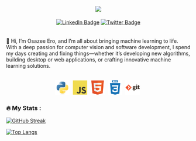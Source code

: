 <div id="header" align="center">
  <img src="https://i.giphy.com/media/v1.Y2lkPTc5MGI3NjExOHp6dHd2dGZvOGxud2R4MmpzeW93bzB1amFkamszbTl3OWlldWhkdCZlcD12MV9pbnRlcm5hbF9naWZfYnlfaWQmY3Q9Zw/7NS9RAepPQ0HJ85qJz/giphy-downsized-large.gif" width="100"/>
</div>

<br />
<div id="badges" align="center">
  <a href = "https://www.linkedin.com/in/osazeeero/" target="_blank"><img src="https://img.shields.io/badge/LinkedIn-blue?style=for-the-badge&logo=linkedin&logoColor=white" alt="LinkedIn Badge"/></a>
  <a href="osazee.pythonanywhere.com" target="_blank"><img src="https://img.shields.io/badge/Website-blue?style=for-the-badge&logo=OsazeeWebsite&logoColor=white" alt="Twitter Badge"/></a>
</div>

<div align="center"><img src="https://komarev.com/ghpvc/?username=osazee-ero&style=flat-square&color=blue" alt=""/></div>

<br>

<div algin="center">👋 Hi, I’m Osazee Ero, and I’m all about bringing machine learning to life. With a deep passion for computer vision and software development, I spend my days creating and fixing things—whether it’s developing new algorithms, building desktop or web applications, or crafting innovative machine learning solutions.
</div>
<br />
<div align="center">

<img src="https://github.com/devicons/devicon/blob/master/icons/python/python-original.svg" title="Python" alt="Python" width="40" height="40"/>&nbsp;
 <img src="https://github.com/devicons/devicon/blob/master/icons/javascript/javascript-original.svg" title="JavaScript" alt="JavaScript" width="40" height="40"/>&nbsp;
  <img src="https://github.com/devicons/devicon/blob/master/icons/html5/html5-original.svg" title="HTML5" alt="HTML" width="40" height="40"/>&nbsp;
   <img src="https://github.com/devicons/devicon/blob/master/icons/css3/css3-plain-wordmark.svg"  title="CSS3" alt="CSS" width="40" height="40"/>&nbsp;
  <img src="https://github.com/devicons/devicon/blob/master/icons/git/git-original-wordmark.svg" title="Git" alt="Git" width="40" height="40"/>&nbsp;

</div>

### :fire: My Stats :

[![GitHub Streak](http://github-readme-streak-stats.herokuapp.com?user=osazee-ero&theme=dark&background=000000)](https://git.io/streak-stats)

[![Top Langs](https://github-readme-stats.vercel.app/api/top-langs/?username=osazee-ero&layout=compact&theme=vision-friendly-dark)](https://github.com/anuraghazra/github-readme-stats)

